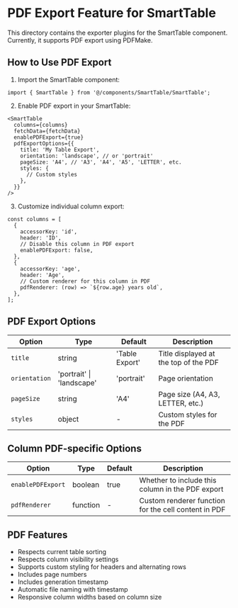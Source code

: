 # PDF Export Feature for SmartTable

This directory contains the exporter plugins for the SmartTable component. Currently, it supports PDF export using PDFMake.

## How to Use PDF Export

1. Import the SmartTable component:
```tsx
import { SmartTable } from '@/components/SmartTable/SmartTable';
```

2. Enable PDF export in your SmartTable:
```tsx
<SmartTable
  columns={columns}
  fetchData={fetchData}
  enablePDFExport={true}
  pdfExportOptions={{
    title: 'My Table Export',
    orientation: 'landscape', // or 'portrait'
    pageSize: 'A4', // 'A3', 'A4', 'A5', 'LETTER', etc.
    styles: {
      // Custom styles
    },
  }}
/>
```

3. Customize individual column export:
```tsx
const columns = [
  {
    accessorKey: 'id',
    header: 'ID',
    // Disable this column in PDF export
    enablePDFExport: false,
  },
  {
    accessorKey: 'age',
    header: 'Age',
    // Custom renderer for this column in PDF
    pdfRenderer: (row) => `${row.age} years old`,
  },
];
```

## PDF Export Options

| Option | Type | Default | Description |
|--------|------|---------|-------------|
| `title` | string | 'Table Export' | Title displayed at the top of the PDF |
| `orientation` | 'portrait' \| 'landscape' | 'portrait' | Page orientation |
| `pageSize` | string | 'A4' | Page size (A4, A3, LETTER, etc.) |
| `styles` | object | - | Custom styles for the PDF |

## Column PDF-specific Options

| Option | Type | Default | Description |
|--------|------|---------|-------------|
| `enablePDFExport` | boolean | true | Whether to include this column in the PDF export |
| `pdfRenderer` | function | - | Custom renderer function for the cell content in PDF |

## PDF Features

- Respects current table sorting
- Respects column visibility settings
- Supports custom styling for headers and alternating rows
- Includes page numbers
- Includes generation timestamp
- Automatic file naming with timestamp
- Responsive column widths based on column size 